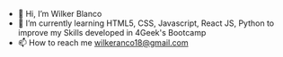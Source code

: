 - 👋 Hi, I’m Wilker Blanco
- 🌱 I’m currently learning HTML5, CSS, Javascript, React JS, Python to improve my Skills developed in 4Geek's Bootcamp
- 📫 How to reach me wilkeranco18@gmail.com

<!---
WilkerB-12/WilkerB-12 is a ✨ special ✨ repository because its `README.md` (this file) appears on your GitHub profile.
You can click the Preview link to take a look at your changes.
--->
